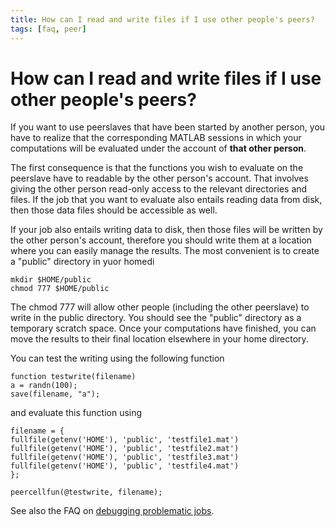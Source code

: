 ```yaml
---
title: How can I read and write files if I use other people's peers?
tags: [faq, peer]
---
```


# How can I read and write files if I use other people's peers?

If you want to use peerslaves that have been started by another person, you have to realize that the corresponding MATLAB sessions in which your computations will be evaluated under the account of **that other person**.

The first consequence is that the functions you wish to evaluate on the peerslave have to readable by the other person's account. That involves giving the other person read-only access to the relevant directories and files. If the job that you want to evaluate also entails reading data from disk, then those data files should be accessible as well.

If your job also entails writing data to disk, then those files will be written by the other person's account, therefore you should write them at a location where you can easily manage the results. The most convenient is to create a "public" directory in yuor homedi

    mkdir $HOME/public
    chmod 777 $HOME/public

The chmod 777 will allow other people (including the other peerslave) to write in the public directory. You should see the "public" directory as a temporary scratch space. Once your computations have finished, you can move the results to their final location elsewhere in your home directory.

You can test the writing using the following function

    function testwrite(filename)
    a = randn(100);
    save(filename, "a");

and evaluate this function using

    filename = {
    fullfile(getenv('HOME'), 'public', 'testfile1.mat')
    fullfile(getenv('HOME'), 'public', 'testfile2.mat')
    fullfile(getenv('HOME'), 'public', 'testfile3.mat')
    fullfile(getenv('HOME'), 'public', 'testfile4.mat')
    };

    peercellfun(@testwrite, filename);

See also the FAQ on [debugging problematic jobs](/faq/how_can_i_debug_a_problematic_distributed_job).
